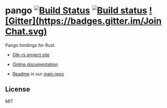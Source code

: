# pango [![Build Status](https://travis-ci.org/gtk-rs/pango.png?branch=master)](https://travis-ci.org/gtk-rs/pango) [![Build status](https://ci.appveyor.com/api/projects/status/9nyo0226rxvikdtm?svg=true)](https://ci.appveyor.com/project/GuillaumeGomez/pango) [![Gitter](https://badges.gitter.im/Join Chat.svg)](https://gitter.im/gtk-rs/gtk)

Pango bindings for Rust.

- [Gtk-rs project site](http://gtk-rs.org/)

- [Online documentation](http://gtk-rs.org/docs/)

- [Readme](https://github.com/gtk-rs/gtk/blob/master/README.md) in our
  [main repo](https://github.com/gtk-rs/gtk)

## License

MIT

